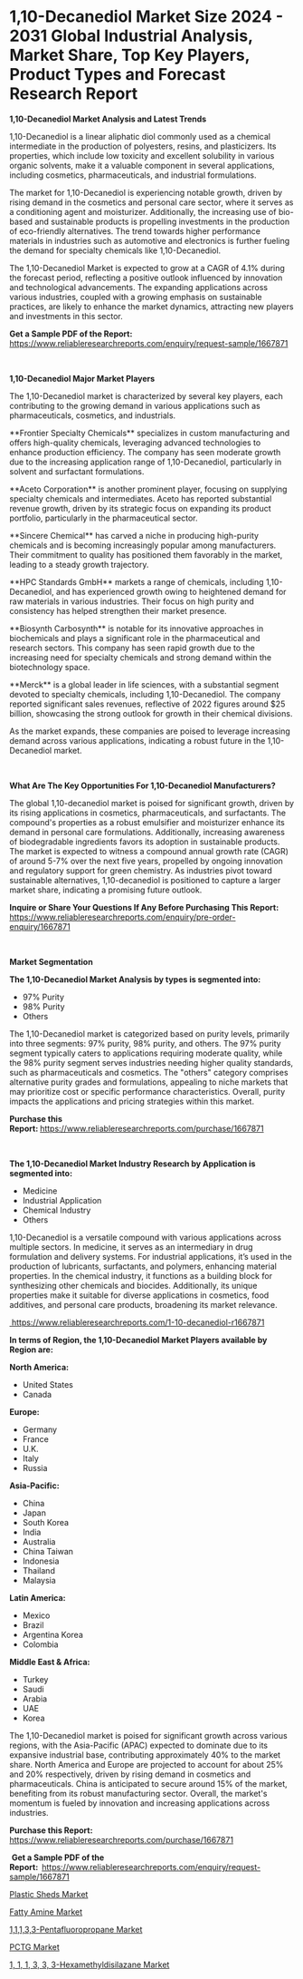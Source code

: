 <p><h1>1,10-Decanediol Market Size 2024 - 2031 Global Industrial Analysis, Market Share, Top Key Players, Product Types and Forecast Research Report</h1></p><p><strong>1,10-Decanediol Market Analysis and Latest Trends</strong></p>
<p><p>1,10-Decanediol is a linear aliphatic diol commonly used as a chemical intermediate in the production of polyesters, resins, and plasticizers. Its properties, which include low toxicity and excellent solubility in various organic solvents, make it a valuable component in several applications, including cosmetics, pharmaceuticals, and industrial formulations.</p><p>The market for 1,10-Decanediol is experiencing notable growth, driven by rising demand in the cosmetics and personal care sector, where it serves as a conditioning agent and moisturizer. Additionally, the increasing use of bio-based and sustainable products is propelling investments in the production of eco-friendly alternatives. The trend towards higher performance materials in industries such as automotive and electronics is further fueling the demand for specialty chemicals like 1,10-Decanediol.</p><p>The 1,10-Decanediol Market is expected to grow at a CAGR of 4.1% during the forecast period, reflecting a positive outlook influenced by innovation and technological advancements. The expanding applications across various industries, coupled with a growing emphasis on sustainable practices, are likely to enhance the market dynamics, attracting new players and investments in this sector.</p></p>
<p><strong>Get a Sample PDF of the Report:&nbsp;</strong> <a href="https://www.reliableresearchreports.com/enquiry/request-sample/1667871?utm_campaign=3&utm_medium=2&utm_source=Github&utm_content=ia&utm_term=10122024&utm_id=110-decanediol">https://www.reliableresearchreports.com/enquiry/request-sample/1667871</a></p>
<p>&nbsp;</p>
<p><strong>1,10-Decanediol Major Market Players</strong></p>
<p><p>The 1,10-Decanediol market is characterized by several key players, each contributing to the growing demand in various applications such as pharmaceuticals, cosmetics, and industrials. </p><p>**Frontier Specialty Chemicals** specializes in custom manufacturing and offers high-quality chemicals, leveraging advanced technologies to enhance production efficiency. The company has seen moderate growth due to the increasing application range of 1,10-Decanediol, particularly in solvent and surfactant formulations.</p><p>**Aceto Corporation** is another prominent player, focusing on supplying specialty chemicals and intermediates. Aceto has reported substantial revenue growth, driven by its strategic focus on expanding its product portfolio, particularly in the pharmaceutical sector.</p><p>**Sincere Chemical** has carved a niche in producing high-purity chemicals and is becoming increasingly popular among manufacturers. Their commitment to quality has positioned them favorably in the market, leading to a steady growth trajectory.</p><p>**HPC Standards GmbH** markets a range of chemicals, including 1,10-Decanediol, and has experienced growth owing to heightened demand for raw materials in various industries. Their focus on high purity and consistency has helped strengthen their market presence.</p><p>**Biosynth Carbosynth** is notable for its innovative approaches in biochemicals and plays a significant role in the pharmaceutical and research sectors. This company has seen rapid growth due to the increasing need for specialty chemicals and strong demand within the biotechnology space.</p><p>**Merck** is a global leader in life sciences, with a substantial segment devoted to specialty chemicals, including 1,10-Decanediol. The company reported significant sales revenues, reflective of 2022 figures around $25 billion, showcasing the strong outlook for growth in their chemical divisions.</p><p>As the market expands, these companies are poised to leverage increasing demand across various applications, indicating a robust future in the 1,10-Decanediol market.</p></p>
<p>&nbsp;</p>
<p><strong>What Are The Key Opportunities For 1,10-Decanediol Manufacturers?</strong></p>
<p><p>The global 1,10-decanediol market is poised for significant growth, driven by its rising applications in cosmetics, pharmaceuticals, and surfactants. The compound's properties as a robust emulsifier and moisturizer enhance its demand in personal care formulations. Additionally, increasing awareness of biodegradable ingredients favors its adoption in sustainable products. The market is expected to witness a compound annual growth rate (CAGR) of around 5-7% over the next five years, propelled by ongoing innovation and regulatory support for green chemistry. As industries pivot toward sustainable alternatives, 1,10-decanediol is positioned to capture a larger market share, indicating a promising future outlook.</p></p>
<p><strong>Inquire or Share Your Questions If Any Before Purchasing This Report:</strong> <a href="https://www.reliableresearchreports.com/enquiry/pre-order-enquiry/1667871?utm_campaign=3&utm_medium=2&utm_source=Github&utm_content=ia&utm_term=10122024&utm_id=110-decanediol">https://www.reliableresearchreports.com/enquiry/pre-order-enquiry/1667871</a></p>
<p>&nbsp;</p>
<p><strong>Market Segmentation</strong></p>
<p><strong>The 1,10-Decanediol Market Analysis by types is segmented into:</strong></p>
<p><ul><li>97% Purity</li><li>98% Purity</li><li>Others</li></ul></p>
<p><p>The 1,10-Decanediol market is categorized based on purity levels, primarily into three segments: 97% purity, 98% purity, and others. The 97% purity segment typically caters to applications requiring moderate quality, while the 98% purity segment serves industries needing higher quality standards, such as pharmaceuticals and cosmetics. The "others" category comprises alternative purity grades and formulations, appealing to niche markets that may prioritize cost or specific performance characteristics. Overall, purity impacts the applications and pricing strategies within this market.</p></p>
<p><strong>Purchase this Report:&nbsp;</strong><a href="https://www.reliableresearchreports.com/purchase/1667871?utm_campaign=3&utm_medium=2&utm_source=Github&utm_content=ia&utm_term=10122024&utm_id=110-decanediol">https://www.reliableresearchreports.com/purchase/1667871</a></p>
<p>&nbsp;</p>
<p><strong>The 1,10-Decanediol Market Industry Research by Application is segmented into:</strong></p>
<p><ul><li>Medicine</li><li>Industrial Application</li><li>Chemical Industry</li><li>Others</li></ul></p>
<p><p>1,10-Decanediol is a versatile compound with various applications across multiple sectors. In medicine, it serves as an intermediary in drug formulation and delivery systems. For industrial applications, it’s used in the production of lubricants, surfactants, and polymers, enhancing material properties. In the chemical industry, it functions as a building block for synthesizing other chemicals and biocides. Additionally, its unique properties make it suitable for diverse applications in cosmetics, food additives, and personal care products, broadening its market relevance.</p></p>
<p><a href="https://www.reliableresearchreports.com/1-10-decanediol-r1667871?utm_campaign=3&utm_medium=2&utm_source=Github&utm_content=ia&utm_term=10122024&utm_id=110-decanediol">&nbsp;https://www.reliableresearchreports.com/1-10-decanediol-r1667871</a></p>
<p><strong>In terms of Region, the 1,10-Decanediol Market Players available by Region are:</strong></p>
<p>
    <p> <strong> North America: </strong>
        <ul>
            <li>United States</li>
            <li>Canada</li>
        </ul>
        </p> 
    <p> <strong> Europe: </strong>
        <ul>
            <li>Germany</li>
            <li>France</li>
            <li>U.K.</li>
            <li>Italy</li>
            <li>Russia</li>
        </ul>
        </p> 
    <p> <strong> Asia-Pacific: </strong>
        <ul>
            <li>China</li>
            <li>Japan</li>
            <li>South Korea</li>
            <li>India</li>
            <li>Australia</li>
            <li>China Taiwan</li>
            <li>Indonesia</li>
            <li>Thailand</li>
            <li>Malaysia</li>
        </ul>
        </p> 
    <p> <strong> Latin America: </strong>
        <ul>
            <li>Mexico</li>
            <li>Brazil</li>
            <li>Argentina Korea</li>
            <li>Colombia</li>
        </ul>
        </p> 
    <p> <strong> Middle East & Africa: </strong>
        <ul>
            <li>Turkey</li>
            <li>Saudi</li>
            <li>Arabia</li>
            <li>UAE</li>
            <li>Korea</li>
        </ul>
    </p>
    </p>
<p><p>The 1,10-Decanediol market is poised for significant growth across various regions, with the Asia-Pacific (APAC) expected to dominate due to its expansive industrial base, contributing approximately 40% to the market share. North America and Europe are projected to account for about 25% and 20% respectively, driven by rising demand in cosmetics and pharmaceuticals. China is anticipated to secure around 15% of the market, benefiting from its robust manufacturing sector. Overall, the market's momentum is fueled by innovation and increasing applications across industries.</p></p>
<p><strong>Purchase this Report: </strong><a href="https://www.reliableresearchreports.com/purchase/1667871?utm_campaign=3&utm_medium=2&utm_source=Github&utm_content=ia&utm_term=10122024&utm_id=110-decanediol">https://www.reliableresearchreports.com/purchase/1667871</a></p>
<p>&nbsp;<strong>Get a Sample PDF of the Report:&nbsp;&nbsp;</strong><a href="https://www.reliableresearchreports.com/enquiry/request-sample/1667871?utm_campaign=3&utm_medium=2&utm_source=Github&utm_content=ia&utm_term=10122024&utm_id=110-decanediol">https://www.reliableresearchreports.com/enquiry/request-sample/1667871</a></p>
<p><strong></strong></p>
<p><p><a href="https://www.linkedin.com/pulse/outlook-plastic-sheds-market-2024-2031-detailed-size-scope-company-of9qe?utm_campaign=3&utm_medium=2&utm_source=Github&utm_content=ia&utm_term=10122024&utm_id=110-decanediol">Plastic Sheds Market</a></p><p><a href="https://www.linkedin.com/pulse/th-score-market-0ptye?utm_campaign=3&utm_medium=2&utm_source=Github&utm_content=ia&utm_term=10122024&utm_id=110-decanediol">Fatty Amine Market</a></p><p><a href="https://github.com/nicoletavirag/Market-Research-Report-List-5/blob/main/11133-pentafluoropropane-market.md?utm_campaign=3&utm_medium=2&utm_source=Github&utm_content=ia&utm_term=10122024&utm_id=110-decanediol">1,1,1,3,3-Pentafluoropropane Market</a></p><p><a href="https://www.linkedin.com/pulse/futur-trend-quest-sl8ue?utm_campaign=3&utm_medium=2&utm_source=Github&utm_content=ia&utm_term=10122024&utm_id=110-decanediol">PCTG Market</a></p><p><a href="https://github.com/mauripalmi/Market-Research-Report-List-5/blob/main/1-1-1-3-3-3-hexamethyldisilazane-market.md?utm_campaign=3&utm_medium=2&utm_source=Github&utm_content=ia&utm_term=10122024&utm_id=110-decanediol">1, 1, 1, 3, 3, 3-Hexamethyldisilazane Market</a></p></p>